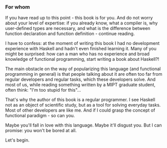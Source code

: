 ### For whom ###

If you have read up to this point - this book is for you. And do not worry about your level of expertise: if you already know, what a compiler is, why user-defined types are necessary, and what is the difference between function declaration and function definition - continue reading.

I have to confess: at the moment of writing this book I had no development experience with Haskell and hadn't even finished learning it. Many of you might be surprised: how can a man who has no experience and broad knowledge of functional programming, start writing a book about Haskell?!

The main obstacle on the way of popularizing this language (and functional programming in general) is that people talking about it are often too far from regular developers and regular tasks, which these developers solve. And most of us, while reading something written by a MIPT graduate student, often think: "I'm too stupid for this"...

That's why the author of this book is a regular programmer. I see Haskell not as an object of scientific study, but as a tool for solving everyday tasks. Most of other developers are like me. And if I could grasp the concept of functional paradigm - so can you.

Maybe you'll fall in love with this language. Maybe it'll disgust you. But I can promise: you won't be bored at all.

Let's begin.
